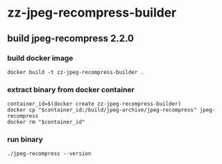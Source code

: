 # zz-jpeg-recompress-builder
## build jpeg-recompress 2.2.0
### build docker image
```
docker build -t zz-jpeg-recompress-builder .
```
### extract binary from docker container
```
container_id=$(docker create zz-jpeg-recompress-builder)
docker cp "$container_id:/build/jpeg-archive/jpeg-recompress" jpeg-recompress
docker rm "$container_id"
```
### run binary
```
./jpeg-recompress --version
```

